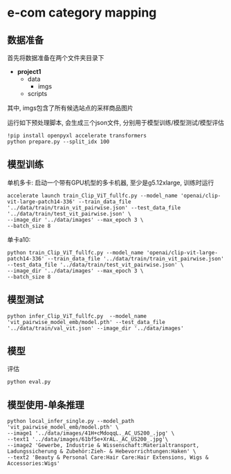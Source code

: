 # e-com category mapping 

## 数据准备

首先将数据准备在两个文件夹目录下

* **project1**
    * data
        * imgs
    * scripts

其中, imgs包含了所有候选站点的采样商品图片 

运行如下预处理脚本, 会生成三个json文件, 分别用于模[]()型训练/模型测试/模型评估

```shell
!pip install openpyxl accelerate transformers
python prepare.py --split_idx 100
```

## 模型训练

单机多卡: 启动一个带有GPU机型的多卡机器, 至少是g5.12xlarge, 训练时运行
```shell
accelerate launch train_Clip_ViT_fullfc.py --model_name 'openai/clip-vit-large-patch14-336' --train_data_file '../data/train/train_vit_pairwise.json' --test_data_file '../data/train/test_vit_pairwise.json' \
--image_dir '../data/images' --max_epoch 3 \
--batch_size 8
```

单卡a10:
```shell
python train_Clip_ViT_fullfc.py --model_name 'openai/clip-vit-large-patch14-336' --train_data_file '../data/train/train_vit_pairwise.json' --test_data_file '../data/train/test_vit_pairwise.json' \
--image_dir '../data/images' --max_epoch 3 \
--batch_size 8
```

## 模型测试
```shell
python infer_Clip_ViT_fullfc.py  --model_name 'vit_pairwise_model_emb/model.pth' --test_data_file '../data/train/val_vit.json' --image_dir '../data/images' 
```

## 模型
评估
```shell
python eval.py 
```

## 模型使用-单条推理
```shell
python local_infer_single.py --model_path 'vit_pairwise_model_emb/model.pth' \
--image1 '../data/images/41H+cMdoqqL._AC_US200_.jpg' \
--text1 '../data/images/61bf5e+XrAL._AC_US200_.jpg'\
--image2 'Gewerbe, Industrie & Wissenschaft:Materialtransport, Ladungssicherung & Zubehör:Zieh- & Hebevorrichtungen:Haken' \
--text2 'Beauty & Personal Care:Hair Care:Hair Extensions, Wigs & Accessories:Wigs'
```